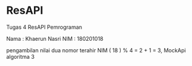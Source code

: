 # ResAPI

Tugas 4 ResAPI Pemrograman 

Nama : Khaerun Nasri
NIM  : 180201018

pengambilan nilai dua nomor terahir NIM ( 18 ) % 4 = 2 + 1 = 3, MockApi algoritma 3
